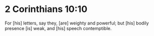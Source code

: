 # 2 Corinthians 10:10

For [his] letters, say they, [are] weighty and powerful; but [his] bodily presence [is] weak, and [his] speech contemptible.